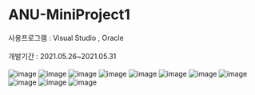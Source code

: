 # ANU-MiniProject1
사용프로그램 : Visual Studio , Oracle </br>
</br>
개발기간 : 2021.05.26~2021.05.31 </br>
</br>
![image](https://user-images.githubusercontent.com/65813865/165924981-17a29074-9dd0-48e0-91de-2a8d45d22e89.png)
![image](https://user-images.githubusercontent.com/65813865/165925004-4685b5d9-8c5d-4a7f-8d31-46175b235671.png)
![image](https://user-images.githubusercontent.com/65813865/165925012-2cc17637-4b79-47c2-b642-4c8f0f06e5b2.png)
![image](https://user-images.githubusercontent.com/65813865/165925017-ce325d84-2a57-4e27-84c6-d6a9d86e5a49.png)
![image](https://user-images.githubusercontent.com/65813865/165925024-a6285121-1f5b-4296-af2a-8943f5f95d35.png)
![image](https://user-images.githubusercontent.com/65813865/165925031-bee1c365-d078-4adb-8d5d-e4af0cf891dd.png)
![image](https://user-images.githubusercontent.com/65813865/165925036-1e428f0a-8ec4-4edb-8ae3-2301c54d960b.png)
![image](https://user-images.githubusercontent.com/65813865/165925044-7e7de277-f5cb-4d4a-9357-f451e6e380d0.png)
![image](https://user-images.githubusercontent.com/65813865/165925051-9ade2a81-a064-4939-ab72-018703cded52.png)
![image](https://user-images.githubusercontent.com/65813865/165925057-fd7bc221-5b19-4598-93bf-a640b1a7610c.png)
![image](https://user-images.githubusercontent.com/65813865/165925064-84d81966-343d-4f80-9f94-b7372e2e701c.png)
